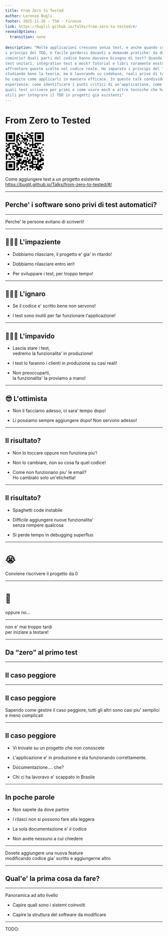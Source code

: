 ```yaml
---
title: From Zero to Tested
author: Lorenzo Bugli
footer: 2025-11-26 - TSH - Firenze
link: https://buglil.github.io/Talks/from-zero-to-tested/#/
revealOptions:
  transition: none

description: "Molte applicazioni crescono senza test, e anche quando conosciamo
i principi del TDD, è facile perdersi davanti a domande pratiche: da dove
comincio? Quali parti del codice hanno davvero bisogno di test? Quando usare
test unitari, integration test o mock? Tutorial e libri raramente mostrano come
affrontare queste scelte nel codice reale. Ho imparato i principi del TDD
studiando bene la teoria, ma è lavorando su codebase, reali prive di test, che
ho capito come applicarli in maniera efficace. In questo talk condivido la mia
esperienza: come identificare i punti critici di un’applicazione, come decidere
quali test scrivere per primi e come usare mock e altre tecniche che ho trovato
utili per integrare il TDD in progetti già esistenti"
---
```


# From Zero to Tested

<img class="w-25" width="25%" src="./imgs/slide-qr-code.png" />

Come aggiungere test a un progetto esistente
https://buglil.github.io/Talks/from-zero-to-tested/#/

---

## Perche' i software sono privi di test automatici?

---

Perche' le persone evitano di scriverli!

---

## 🏃🏻‍➡️ L'impaziente

- Dobbiamo rilasciare, il progetto e' gia' in ritardo!
<!-- .element class="fragment" -->
- Dobbiamo rilasciare entro ieri! 
<!-- .element class="fragment" -->
- Per sviluppare i test, per troppo tempo!
<!-- .element class="fragment" -->

---

## 🤷🏻‍♂️ L'ignaro

- Se il codice e' scritto bene non servono!
<!-- .element class="fragment" -->
- I test sono inutili per far funzionare l'applicazione!
<!-- .element class="fragment" -->

---

## 🦸🏻‍♂️ L'impavido

- Lascia stare i test, <br />
  vedremo la funzionalita' in produzione!
<!-- .element class="fragment" -->
- I test lo faranno i clienti in produzione su casi reali!
<!-- .element class="fragment" -->
- Non preoccuparti, <br />
  la funzionalita' la proviamo a mano!
<!-- .element class="fragment" -->

---

## 😎 L'ottimista

- Non li facciamo adesso, ci sara' tempo dopo!
<!-- .element class="fragment" -->
- Li possiamo sempre aggiungere dopo! Non servono adesso!
<!-- .element class="fragment" -->

---

## Il risultato?

- Non lo toccare oppure non funziona piu'!
<!-- .element class="fragment" -->
- Non lo cambiare, non so cosa fa quel codice!
<!-- .element class="fragment" -->
- Come non funzionano piu' le email? <br/> Ho cambiato solo un'etichetta!
<!-- .element class="fragment" -->

---

## Il risultato?

- Spaghetti code instabile
<!-- .element class="fragment" -->
- Difficile aggiungere nuove funzionalita'  
senza rompere qualcosa
<!-- .element class="fragment" -->
- Si perde tempo in debugging superfluo
<!-- .element class="fragment" -->

---

# 😭

Conviene riscrivere il progetto da 0

---

# 🤔 

oppure no...
 
---

non e' mai troppo tardi <br/>
per iniziare a testare!

---

## Da “zero” al primo test

---

## Il caso peggiore

---

## Il caso peggiore

Sapendo come gestire il caso peggiore, tutti gli altri sono
casi piu' semplici e meno complicati

---

## Il caso peggiore

- Vi trovate su un progetto che non conoscete
<!-- .element class="fragment" -->
- L'applicazione e' in produzione e sta funzionando correttamente.
<!-- .element class="fragment" -->
- Documentazione.... che?
<!-- .element class="fragment" -->
- Chi ci ha lavoravo e' scappato in Brasile
<!-- .element class="fragment" -->

---

## In poche parole

- Non sapete da dove partire 
<!-- .element class="fragment" -->
- I rilasci non si possono fare alla leggera
<!-- .element class="fragment" -->
- La sola documentazione e' il codice 
<!-- .element class="fragment" -->
- Non avete nessuno a cui chiedere
<!-- .element class="fragment" -->

---

Dovete aggiungere una nuova feature <br>
modificando codice gia' scritto e aggiungerne altro

---

## Qual'e' la prima cosa da fare?

---

Panoramica ad alto livello

- Capire quali sono i sistemi coinvolti
<!-- .element class="fragment" -->
- Capire la struttura del software da modificare
<!-- .element class="fragment" -->

---

TODO:



<!-- TODO: Slide Talk is cheap, show me the code -->
<!-- TODO: Dimostrare come i mock salvano la vita -->
<!-- TODO: Approfondimento per microservizi -->